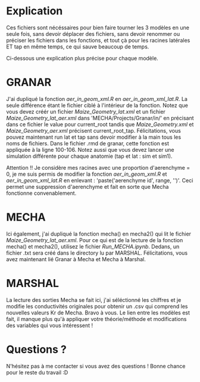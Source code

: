 # Explication

Ces fichiers sont nécéssaires pour bien faire tourner les 3 modèles en une seule fois, sans devoir déplacer des fichiers, sans devoir renommer ou préciser les fichiers dans les fonctions, et tout çà pour les racines latérales ET tap en même temps, ce qui sauve beaucoup de temps.

Ci-dessous une explication plus précise pour chaque modèle.

# GRANAR

J'ai dupliqué la fonction *aer_in_geom_xml.R* en *aer_in_geom_xml_lat.R*. La seule différence étant le fichier ciblé à l'intérieur de la fonction. Notez que vous devez créér un fichier *Maize_Geometry_lat.xml* et un fichier *Maize_Geometry_lat_aer.xml* dans 'MECHA/Projects/Granar/in/' en précisant dans ce fichier le value pour current_root tandis que *Maize_Geometry.xml* et *Maize_Geometry_aer.xml* précisent current_root_tap. Félicitations, vous pouvez maintenant run lat et tap sans devoir modifier à la main tous les noms de fichiers. Dans le fichier .rmd de granar, cette fonction est appliquée à la ligne 100-106. Notez aussi que vous devez lancer une simulation différente pour chaque anatomie (tap et lat : sim et sim1).

Attention !! Je considère mes racines avec une proportion d'aerenchyme = 0, je me suis permis de modifier la fonction *aer_in_geom_xml.R* et *aer_in_geom_xml_lat.R* en enlevant : 'paste('aerenchyme id', range, '')'. Ceci permet une suppression d'aerenchyme et fait en sorte que Mecha fonctionne convenablement.

# MECHA

Ici également, j'ai dupliqué la fonction mecha() en mecha2() qui lit le fichier *Maize_Geometry_lat_aer.xml*. Pour ce qui est de la lecture de la fonction mecha() et mecha2(), utilisez le fichier *Run_MECHA.ipynb*. Dedans, un fichier .txt sera créé dans le directory lu par MARSHAL. Félicitations, vous avez maintenant lié Granar à Mecha et Mecha à Marshal.

# MARSHAL

La lecture des sorties Mecha se fait ici, j'ai séléctionné les chiffres et je modifie les conductivités originales pour obtenir un .csv qui comprend les nouvelles valeurs Kr de Mecha. Bravo à vous. Le lien entre les modèles est fait, il manque plus qu'à appliquer votre théorie/méthode et modifications des variables qui vous intéressent !

# Questions ?

N'hésitez pas à me contacter si vous avez des questions ! Bonne chance pour le reste du travail :D